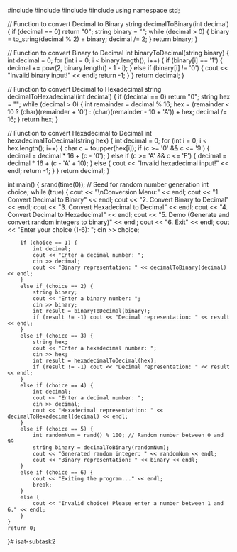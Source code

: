 #include <iostream>
#include <string>
#include <cstdlib>
#include <ctime>
using namespace std;

// Function to convert Decimal to Binary
string decimalToBinary(int decimal) {
    if (decimal == 0) return "0";
    string binary = "";
    while (decimal > 0) {
        binary = to_string(decimal % 2) + binary;
        decimal /= 2;
    }
    return binary;
}

// Function to convert Binary to Decimal
int binaryToDecimal(string binary) {
    int decimal = 0;
    for (int i = 0; i < binary.length(); i++) {
        if (binary[i] == '1') {
            decimal += pow(2, binary.length() - 1 - i);
        } else if (binary[i] != '0') {
            cout << "Invalid binary input!" << endl;
            return -1;
        }
    }
    return decimal;
}

// Function to convert Decimal to Hexadecimal
string decimalToHexadecimal(int decimal) {
    if (decimal == 0) return "0";
    string hex = "";
    while (decimal > 0) {
        int remainder = decimal % 16;
        hex = (remainder < 10 ? (char)(remainder + '0') : (char)(remainder - 10 + 'A')) + hex;
        decimal /= 16;
    }
    return hex;
}

// Function to convert Hexadecimal to Decimal
int hexadecimalToDecimal(string hex) {
    int decimal = 0;
    for (int i = 0; i < hex.length(); i++) {
        char c = toupper(hex[i]);
        if (c >= '0' && c <= '9') {
            decimal = decimal * 16 + (c - '0');
        } else if (c >= 'A' && c <= 'F') {
            decimal = decimal * 16 + (c - 'A' + 10);
        } else {
            cout << "Invalid hexadecimal input!" << endl;
            return -1;
        }
    }
    return decimal;
}

int main() {
    srand(time(0)); // Seed for random number generation
    int choice;
    while (true) {
        cout << "\nConversion Menu:" << endl;
        cout << "1. Convert Decimal to Binary" << endl;
        cout << "2. Convert Binary to Decimal" << endl;
        cout << "3. Convert Hexadecimal to Decimal" << endl;
        cout << "4. Convert Decimal to Hexadecimal" << endl;
        cout << "5. Demo (Generate and convert random integers to binary)" << endl;
        cout << "6. Exit" << endl;
        cout << "Enter your choice (1-6): ";
        cin >> choice;

        if (choice == 1) {
            int decimal;
            cout << "Enter a decimal number: ";
            cin >> decimal;
            cout << "Binary representation: " << decimalToBinary(decimal) << endl;
        }
        else if (choice == 2) {
            string binary;
            cout << "Enter a binary number: ";
            cin >> binary;
            int result = binaryToDecimal(binary);
            if (result != -1) cout << "Decimal representation: " << result << endl;
        }
        else if (choice == 3) {
            string hex;
            cout << "Enter a hexadecimal number: ";
            cin >> hex;
            int result = hexadecimalToDecimal(hex);
            if (result != -1) cout << "Decimal representation: " << result << endl;
        }
        else if (choice == 4) {
            int decimal;
            cout << "Enter a decimal number: ";
            cin >> decimal;
            cout << "Hexadecimal representation: " << decimalToHexadecimal(decimal) << endl;
        }
        else if (choice == 5) {
            int randomNum = rand() % 100; // Random number between 0 and 99
            string binary = decimalToBinary(randomNum);
            cout << "Generated random integer: " << randomNum << endl;
            cout << "Binary representation: " << binary << endl;
        }
        else if (choice == 6) {
            cout << "Exiting the program..." << endl;
            break;
        }
        else {
            cout << "Invalid choice! Please enter a number between 1 and 6." << endl;
        }
    }
    return 0;
}# isat-subtask2
